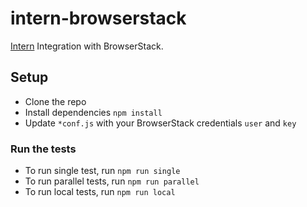 # intern-browserstack

[Intern](https://theintern.github.io/) Integration with BrowserStack.

## Setup

- Clone the repo
- Install dependencies `npm install`
- Update `*conf.js` with your BrowserStack credentials `user` and `key`

### Run the tests

- To run single test, run `npm run single`
- To run parallel tests, run `npm run parallel`
- To run local tests, run `npm run local`
